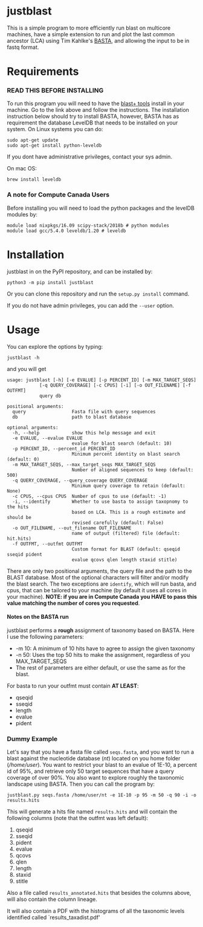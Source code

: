# justblast
This is a simple program to more efficiently run blast on multicore 
machines, have a simple extension to run and plot the last common
ancestor (LCA) using Tim Kahlke's [BASTA](
https://github.com/timkahlke/BASTA), and allowing the input to be in 
fastq format.

# Requirements
### READ THIS BEFORE INSTALLING

To run this program you will need to have the [blast+ tools](
https://blast.ncbi.nlm.nih.gov/Blast.cgi?PAGE_TYPE=BlastDocs&DOC_TYPE=Download) 
install in your machine. Go to the link above and follow the 
instructions. The installation instruction below should try to install
BASTA, however, BASTA has as requirement the database LevelDB that 
needs to be installed on your system. On Linux systems you can do:
```
sudo apt-get update
sudo apt-get install python-leveldb
```
If you dont have administrative privileges, contact your sys admin.

On mac OS:

```
brew install leveldb
```

### A note for Compute Canada Users
Before installing you will need to load the python packages and the
levelDB modules by:
```
module load nixpkgs/16.09 scipy-stack/2018b # python modules
module load gcc/5.4.0 leveldb/1.20 # leveldb
```

# Installation
justblast in on the PyPI repository, and can be installed by:
```
python3 -m pip install justblast
```
Or you can clone this repository and run the `setup.py install` command.

If you do not have admin privileges, you can add the `--user` option.

# Usage
You can explore the options by typing:
```
justblast -h
```
and you will get

```
usage: justblast [-h] [-e EVALUE] [-p PERCENT_ID] [-m MAX_TARGET_SEQS]
            [-q QUERY_COVERAGE] [-c CPUS] [-i] [-o OUT_FILENAME] [-f OUTFMT]
            query db

positional arguments:
  query                 Fasta file with query sequences
  db                    path to blast database

optional arguments:
  -h, --help            show this help message and exit
  -e EVALUE, --evalue EVALUE
                        evalue for blast search (default: 10)
  -p PERCENT_ID, --percent_id PERCENT_ID
                        Minimum percent identity on blast search (default: 0)
  -m MAX_TARGET_SEQS, --max_target_seqs MAX_TARGET_SEQS
                        Number of aligned sequences to keep (default: 500)
  -q QUERY_COVERAGE, --query_coverage QUERY_COVERAGE
                        Minimum query coverage to retain (default: None)
  -c CPUS, --cpus CPUS  Number of cpus to use (default: -1)
  -i, --identify        Whether to use basta to assign taxopnomy to the hits
                        based on LCA. This is a rough estimate and should be
                        revised carefully (default: False)
  -o OUT_FILENAME, --out_filename OUT_FILENAME
                        name of output (filtered) file (default: hit.hits)
  -f OUTFMT, --outfmt OUTFMT
                        Custom format for BLAST (default: qseqid sseqid pident
                        evalue qcovs qlen length staxid stitle)
```
There are only two positional arguments, the query file and the path to
the BLAST database. Most of the optional characters will filter and/or 
modify the blast search. The two exceptions are `identify`, which will
run basta, and cpus, that can be tailored to your machine (by default it
uses all cores in your machine). **NOTE: if you are in Compute Canada 
you HAVE to pass this value matching the number of cores you requested**.

#### Notes on the BASTA run
justblast performs a **rough** assignment of taxonomy based on BASTA. Here I use
the following parameters:
* -m 10: A minimum of 10 hits have to agree to assign the given taxonomy
* -n 50: Uses the top 50 hits to make the assignment, regardless of you MAX_TARGET_SEQS
* The rest of parameters are either default, or use the same as for the blast.

For basta to run your outfmt must contain **AT LEAST**:
* qseqid
* sseqid
* length
* evalue
* pident


### Dummy Example
Let's say that you have a fasta file called `seqs.fasta`, and you want to
run a blast against the nucleotide database (*nt*) located on you home folder 
(*/home/user*). You want to restrict your blast to an evalue of 1E-10, a percent id 
of 95%, and retrieve only 50 target sequences that have a query coverage of over 90%.
You also want to explore roughly the taxonomic landscape using BASTA. Then you can 
call the program by:

```
justblast.py seqs.fasta /home/user/nt -e 1E-10 -p 95 -m 50 -q 90 -i -o results.hits
```

This will generate a hits file named `results.hits` and will contain the following
columns (note that the outfmt was left default):
1. qseqid 
2. sseqid
3. pident
4. evalue
5. qcovs
6. qlen
7. length
8. staxid
9. stitle

Also a file called `results_annotated.hits` that besides the columns above, will also
contain the column lineage.

It will also contain a PDF with the histograms of all the taxonomic levels identified
called `results_taxadist.pdf'



